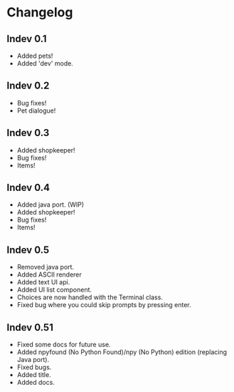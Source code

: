 # Changelog
## Indev 0.1
- Added pets!
- Added 'dev' mode.

## Indev 0.2
- Bug fixes!
- Pet dialogue!

## Indev 0.3
- Added shopkeeper!
- Bug fixes!
- Items!

## Indev 0.4
- Added java port. (WIP)
- Added shopkeeper!
- Bug fixes!
- Items!

## Indev 0.5
- Removed java port.
- Added ASCII renderer
- Added text UI api.
- Added UI list component.
- Choices are now handled with the Terminal class.
- Fixed bug where you could skip prompts by pressing enter.

## Indev 0.51
- Fixed some docs for future use.
- Added npyfound (No Python Found)/npy (No Python) edition (replacing Java port).
- Fixed bugs.
- Added title.
- Added docs.

